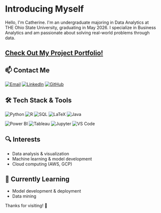 # Introducing Myself

Hello, I'm Catherine. I'm an undergraduate majoring in Data Analytics at THE Ohio State University, graduating in May 2026. I specialize in Business Analytics and am passionate about solving real-world problems through data.

## [Check Out My Project Portfolio!](https://github.com/catherine-ling/portfolio)

## 📫 Contact Me

[![Email](https://img.shields.io/badge/Email-D14836?style=flat&logo=gmail&logoColor=white)](mailto:catherine.ling04@gmail.com)
[![LinkedIn](https://img.shields.io/badge/LinkedIn-0A66C2?style=flat&logo=linkedin&logoColor=white)](https://www.linkedin.com/in/catherineling-/)
[![GitHub](https://img.shields.io/badge/GitHub-100000?style=flat&logo=github&logoColor=white)](https://github.com/catherine-ling)
<!--[![Portfolio](https://img.shields.io/badge/Portfolio-000000?style=flat&logo=about-dot-me&logoColor=white)](https://yourportfolio.com) -->

## 🛠️ Tech Stack & Tools
![Python](https://img.shields.io/badge/Python-3776AB?style=flat&logo=python&logoColor=white)
![R](https://img.shields.io/badge/R-276DC3?style=flat&logo=r&logoColor=white)
![SQL](https://img.shields.io/badge/SQL-4479A1?style=flat&logo=postgresql&logoColor=white)
![LaTeX](https://img.shields.io/badge/LaTeX-%23008080.svg?style=flat&logo=latex&logoColor=white)
![Java](https://img.shields.io/badge/Java-%23ED8B00.svg?style=flat&logo=openjdk&logoColor=white)


![Power BI](https://img.shields.io/badge/Power%20BI-F2C811?style=flat&logo=powerbi&logoColor=black)
![Tableau](https://img.shields.io/badge/Tableau-E97627?style=flat&logo=tableau&logoColor=white)
![Jupyter](https://img.shields.io/badge/Jupyter-F37626?style=flat&logo=jupyter&logoColor=white)
![VS Code](https://img.shields.io/badge/VS%20Code-007ACC?style=flat&logo=visual-studio-code&logoColor=white)

## 🔍 Interests
- Data analysis & visualization  
- Machine learning & model development  
- Cloud computing (AWS, GCP)  

<!--## 📂 What You’ll Find Here
- Academic and personal data projects  
- Explorations in predictive modeling and chatbot development  
- Tools and scripts using open-source APIs and libraries  -->

## 🌱 Currently Learning
- Model development & deployment 
- Data mining

Thanks for visiting! 🚀
